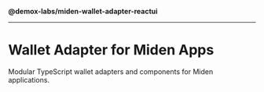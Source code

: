 **@demox-labs/miden-wallet-adapter-reactui**

***

# Wallet Adapter for Miden Apps

Modular TypeScript wallet adapters and components for Miden applications.
